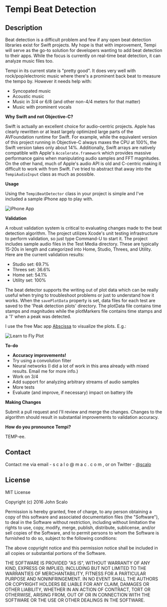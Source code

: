 # Tempi Beat Detection

## Description

Beat detection is a difficult problem and few if any open beat detection libraries exist for Swift projects. My hope is that with improvement, Tempi will serve as the go-to solution for developers wanting to add beat detection to their apps. While the focus is currently on real-time beat detection, it can analyze music files too.

Tempi in its current state is "pretty good". It does very well with rock/pop/electronic music where there's a prominent back beat to measure the tempo by. However it needs help with:

- Syncopated music
- Acoustic music
- Music in 3/4 or 6/8 (and other non-4/4 meters for that matter)
- Music with prominent vocals

<b>Why Swift and not Objective-C?</b>


Swift is actually an excellent choice for audio-centric projects. Apple has clearly rewritten or at least largely optimized large parts of the AVFoundation runtime for Swift. For example, while the equivalent version of this project running in Objective-C always maxes the CPU at 100%, the Swift version takes only about 14%. Additionally, Swift arrays are natively compatible with Apple's ```Accelerate.framework``` which provides massive performance gains when manipulating audio samples and FFT magnitudes. On the other hand, much of Apple's audio API is old and C-centric making it difficult to work with from Swift. I've tried to abstract that away into the ```TempiAudioInput``` class as much as possible.

<b>Usage</b>


Using the ```TempiBeatDetector``` class in your project is simple and I've included a sample iPhone app to play with.

![iPhone App](https://github.com/jscalo/TempiBeatDetection/blob/master/images/iphone-app.png "iPhone App")


<b>Validation</b>

A robust validation system is critical to evaluating changes made to the beat detection algorithm. The project utilizes Xcode's unit testing infrastructure to perform validation, so just type Command-U to start it. The project includes sample audio files in the Test Media directory. These are typically 15-20s in length and categorized into Home, Studio, Threes, and Utility. Here are the current validation results:

- Studio set: 69.7%
- Threes set: 36.6%
- Home set: 54.1%
- Utility set: 100%

The beat detector supports the writing out of plot data which can be really useful when trying to troubleshoot problems or just to understand how it works. When the ```savePlotData``` property is set, data files for each test are saved to the 'Peak detection plots' directory. The plotData file contains time stamps and magnitudes while the plotMarkers file contains time stamps and a '1' when a peak was detected.

I use the free Mac app [Abscissa](http://rbruehl.macbay.de) to visualize the plots. E.g.:

![Learn to Fly Plot](https://github.com/jscalo/TempiBeatDetection/blob/master/images/learn-to-fly-plot.png "Learn to Fly Plot")


<b>To-do</b>

- <b>Accuracy improvements!</b>
 - Try using a convolution filter
 - Neural networks (I did a lot of work in this area already with mixed results. Email me for more info.)
 - Work on 3/4
- Add support for analyzing arbitrary streams of audio samples
- More tests
- Evaluate (and improve, if necessary) impact on battery life

<b>Making Changes</b>

Submit a pull request and I'll review and merge the changes. Changes to the algorithm should result in substantial improvements to validation accuracy.

<b>How do you pronounce Tempi?</b>

TEMP-ee.

## Contact

Contact me via email - s c a l o @ m a c . c o m , or on Twitter - [@scalo](https://twitter.com/intent/user?screen_name=scalo)
## License

MIT License

Copyright (c) 2016 John Scalo

Permission is hereby granted, free of charge, to any person obtaining a copy
of this software and associated documentation files (the "Software"), to deal
in the Software without restriction, including without limitation the rights
to use, copy, modify, merge, publish, distribute, sublicense, and/or sell
copies of the Software, and to permit persons to whom the Software is
furnished to do so, subject to the following conditions:

The above copyright notice and this permission notice shall be included in all
copies or substantial portions of the Software.

THE SOFTWARE IS PROVIDED "AS IS", WITHOUT WARRANTY OF ANY KIND, EXPRESS OR
IMPLIED, INCLUDING BUT NOT LIMITED TO THE WARRANTIES OF MERCHANTABILITY,
FITNESS FOR A PARTICULAR PURPOSE AND NONINFRINGEMENT. IN NO EVENT SHALL THE
AUTHORS OR COPYRIGHT HOLDERS BE LIABLE FOR ANY CLAIM, DAMAGES OR OTHER
LIABILITY, WHETHER IN AN ACTION OF CONTRACT, TORT OR OTHERWISE, ARISING FROM,
OUT OF OR IN CONNECTION WITH THE SOFTWARE OR THE USE OR OTHER DEALINGS IN THE
SOFTWARE.
